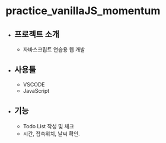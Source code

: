 # practice_vanillaJS_momentum

* ## 프로젝트 소개
  * 자바스크립트 연습용 웹 개발

- ## 사용툴
  - VSCODE
  - JavaScript

+ ## 기능
  + Todo List 작성 및 체크
  + 시간, 접속위치, 날씨 확인.
